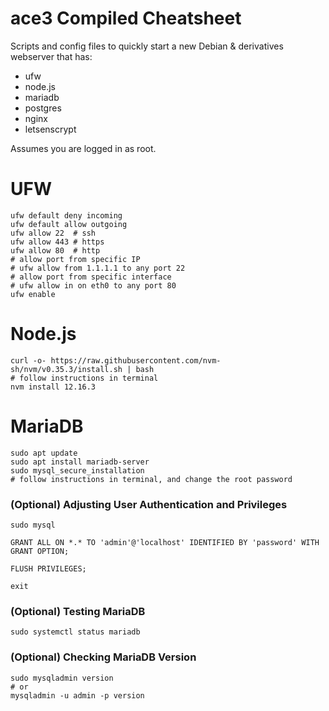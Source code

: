 # ace3 Compiled Cheatsheet


Scripts and config files to quickly start a new Debian & derivatives webserver that has:

- ufw
- node.js
- mariadb
- postgres
- nginx
- letsenscrypt

Assumes you are logged in as root.

# UFW
    ufw default deny incoming
    ufw default allow outgoing
    ufw allow 22  # ssh
    ufw allow 443 # https
    ufw allow 80  # http
    # allow port from specific IP
    # ufw allow from 1.1.1.1 to any port 22
    # allow port from specific interface
    # ufw allow in on eth0 to any port 80
    ufw enable
    
# Node.js
    curl -o- https://raw.githubusercontent.com/nvm-sh/nvm/v0.35.3/install.sh | bash
    # follow instructions in terminal
    nvm install 12.16.3
    
# MariaDB
	sudo apt update
    sudo apt install mariadb-server
    sudo mysql_secure_installation
    # follow instructions in terminal, and change the root password
    
### (Optional) Adjusting User Authentication and Privileges
	sudo mysql

`GRANT ALL ON *.* TO 'admin'@'localhost' IDENTIFIED BY 'password' WITH GRANT OPTION;`

`FLUSH PRIVILEGES;`

`exit`


### (Optional) Testing MariaDB
	sudo systemctl status mariadb
    
### (Optional) Checking MariaDB Version
	sudo mysqladmin version
    # or
    mysqladmin -u admin -p version
    
